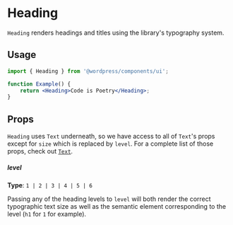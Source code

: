 # Heading

`Heading` renders headings and titles using the library's typography system.

## Usage

```jsx
import { Heading } from '@wordpress/components/ui';

function Example() {
	return <Heading>Code is Poetry</Heading>;
}
```

## Props


`Heading` uses `Text` underneath, so we have access to all of `Text`'s props except for `size` which is replaced by `level`. For a complete list of those props, check out [`Text`](../text/#props).

##### level

**Type**: `1 | 2 | 3 | 4 | 5 | 6`

Passing any of the heading levels to `level` will both render the correct typographic text size as well as the semantic element corresponding to the level (`h1` for `1` for example).
